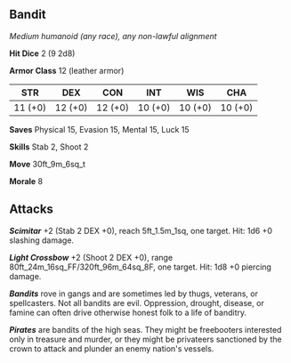 ## Bandit

*Medium humanoid (any race), any non-lawful alignment*

**Hit Dice** 2 (9 2d8)

**Armor Class** 12 (leather armor)

| STR     | DEX     | CON     | INT     | WIS     | CHA     |
|---------|---------|---------|---------|---------|---------|
| 11 (+0) | 12 (+0) | 12 (+0) | 10 (+0) | 10 (+0) | 10 (+0) |

**Saves** Physical 15, Evasion 15, Mental 15, Luck 15

**Skills** Stab 2, Shoot 2

**Move** 30ft\_9m\_6sq\_t

**Morale** 8

## Attacks

***Scimitar*** +2 (Stab 2 DEX +0), reach 5ft\_1.5m\_1sq, one target. Hit: 1d6 +0 slashing damage.

***Light Crossbow*** +2 (Shoot 2 DEX +0), range 80ft\_24m\_16sq\_FF/320ft\_96m\_64sq\_8F, one target. Hit: 1d8 +0 piercing damage.

***Bandits*** rove in gangs and are sometimes led by thugs, veterans, or spellcasters. Not all bandits are evil. Oppression, drought, disease, or famine can often drive otherwise honest folk to a life of banditry.

***Pirates*** are bandits of the high seas. They might be freebooters interested only in treasure and murder, or they might be privateers sanctioned by the crown to attack and plunder an enemy nation's vessels.


